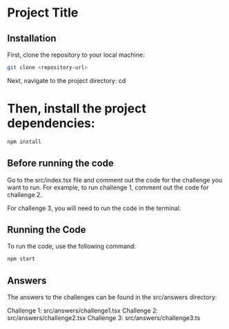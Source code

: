 # Project Title

## Installation

First, clone the repository to your local machine:

```bash
git clone <repository-url>
```

Next, navigate to the project directory:
cd <project-directory>

# Then, install the project dependencies:
```bash
npm install
```

## Before running the code
Go to the src/index.tsx file and comment out the code for the challenge you want to run. For example, to run challenge 1, comment out the code for challenge 2. 

For challenge 3, you will need to run the code in the terminal. 


## Running the Code
To run the code, use the following command:
```bash
npm start
```

## Answers
The answers to the challenges can be found in the src/answers directory:

Challenge 1: src/answers/challenge1.tsx 
Challenge 2: src/answers/challenge2.tsx
Challenge 3: src/answers/challenge3.ts
```
